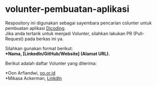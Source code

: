 # volunter-pembuatan-aplikasi
Respository ini digunakan sebagai sayembara pencarian colunter untuk pembuatan aplikasi [Dicoding](www.dicoding.com). <br>
Jika anda tertarik untuk menjadi Volunter, silahkan lakukan PR (Pull-Request) pada berkas ini ya. <br>

Silahkan gunakan format berikut: <br>
**\*Nama, [Linkedln/GitHub/Website] (Alamat URL).**

Berikut adalah daftar Volunter yang diterima:

*Oon Arfiandwi, [oo.or.id](https://oo.or.id)<br>
*Mikasa Ackerman, [Linkdln](https://www.linkedin.com/in/panca-nurul/)

